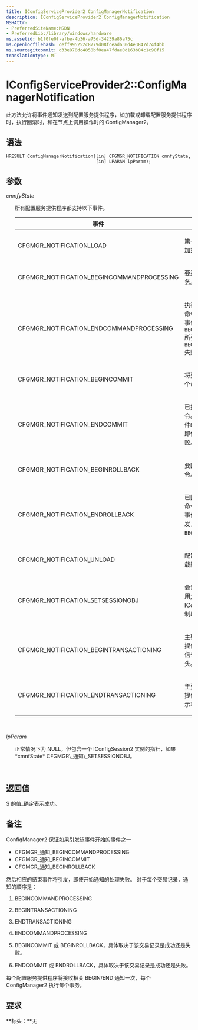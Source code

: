 ```yaml
---
title: IConfigServiceProvider2 ConfigManagerNotification
description: IConfigServiceProvider2 ConfigManagerNotification
MSHAttr:
- PreferredSiteName:MSDN
- PreferredLib:/library/windows/hardware
ms.assetid: b1f0fe0f-afbe-4b36-a75d-34239a86a75c
ms.openlocfilehash: deff995252c8779d08fcead630d4e3847d74f4bb
ms.sourcegitcommit: d33e870dc4850bf0ea47fdae0d163b04c1c90f15
translationtype: MT
---
```

# <a name="iconfigserviceprovider2configmanagernotification"></a>IConfigServiceProvider2::ConfigManagerNotification


此方法允许将事件通知发送到配置服务提供程序，如加载或卸载配置服务提供程序时，执行回滚时，和在节点上调用操作时的 ConfigManager2。

## <a name="syntax"></a>语法


``` syntax
HRESULT ConfigManagerNotification([in] CFGMGR_NOTIFICATION cmnfyState, 
                                  [in] LPARAM lpParam);
```

## <a name="parameters"></a>参数


<a href="" id="cmnfystate"></a>*cmnfyState*
<ul style="list-style-type:none">
<li>
所有配置服务提供程序都支持以下事件。

<table>
<colgroup>
<col width="50%" />
<col width="50%" />
</colgroup>
<thead>
<tr class="header">
<th>事件</th>
<th>说明</th>
</tr>
</thead>
<tbody>
<tr class="odd">
<td><p>CFGMGR_NOTIFICATION_LOAD</p></td>
<td><p>第一次配置服务提供程序加载/实例化。</p></td>
</tr>
<tr class="even">
<td><p>CFGMGR_NOTIFICATION_BEGINCOMMANDPROCESSING</p></td>
<td><p>要运行第一个命令的事务。</p></td>
</tr>
<tr class="odd">
<td><p>CFGMGR_NOTIFICATION_ENDCOMMANDPROCESSING</p></td>
<td><p>执行交易记录的最后一个命令。 如果始终引发此事件<code>BEGINCOMMANDPROCESSING</code>所引发，即使处理<code>BEGINCOMMANDPROCESSING</code>失败。</p></td>
</tr>
<tr class="even">
<td><p>CFGMGR_NOTIFICATION_BEGINCOMMIT</p></td>
<td><p>将要提交事务处理的第一个命令。</p></td>
</tr>
<tr class="odd">
<td><p>CFGMGR_NOTIFICATION_ENDCOMMIT</p></td>
<td><p>已提交事务的最后一个命令。 如果始终引发此事件<code>BEGINCOMMIT</code>所引发，即使处理<code>BEGINCOMMIT</code>失败。</p></td>
</tr>
<tr class="even">
<td><p>CFGMGR_NOTIFICATION_BEGINROLLBACK</p></td>
<td><p>要回滚的事务的第一个命令。</p></td>
</tr>
<tr class="odd">
<td><p>CFGMGR_NOTIFICATION_ENDROLLBACK</p></td>
<td><p>已回滚的事务的最后一个命令。 如果始终引发此事件<code>BEGINROLLBACK</code>所引发，即使处理<code>BEGINROLLBACK</code>失败。</p></td>
</tr>
<tr class="even">
<td><p>CFGMGR_NOTIFICATION_UNLOAD</p></td>
<td><p>配置服务提供程序将被卸载删除。</p></td>
</tr>
<tr class="odd">
<td><p>CFGMGR_NOTIFICATION_SETSESSIONOBJ</p></td>
<td><p>会话对象是可供使用;<em>lpParam</em>可以为 IConfigSession2 指针强制转换。</p></td>
</tr>
<tr class="even">
<td><p>CFGMGR_NOTIFICATION_BEGINTRANSACTIONING</p></td>
<td><p>主要用于与 v1 配置服务提供程序的兼容性。 用信号通知事务序列的开头。</p></td>
</tr>
<tr class="odd">
<td><p>CFGMGR_NOTIFICATION_ENDTRANSACTIONING</p></td>
<td><p>主要用于与 v1 配置服务提供程序的兼容性。 表示事务序列的结束。</p></td>
</tr>
</tbody>
</table>
</li>
</ul>
<br>


<a href="" id="lpparam"></a>*lpParam*
<ul style="list-style-type:none">
<li>
正常情况下为 NULL，但包含一个 IConfigSession2 实例的指针，如果*cmnfState* CFGMGR\_通知\_SETSESSIONOBJ。
</li>
</ul>
<br>

## <a name="return-value"></a>返回值

S 的值\_确定表示成功。

## <a name="remarks"></a>备注

ConfigManager2 保证如果引发该事件开始的事件之一

-   CFGMGR\_通知\_BEGINCOMMANDPROCESSING
-   CFGMGR\_通知\_BEGINCOMMIT
-   CFGMGR\_通知\_BEGINROLLBACK

然后相应的结束事件将引发，即使开始通知的处理失败。
对于每个交易记录，通知的顺序是︰

1.  BEGINCOMMANDPROCESSING

2.  BEGINTRANSACTIONING

3.  ENDTRANSACTIONING

4.  ENDCOMMANDPROCESSING

5.  BEGINCOMMIT 或 BEGINROLLBACK，具体取决于该交易记录是成功还是失败。

6.  ENDCOMMIT 或 ENDROLLBACK，具体取决于该交易记录是成功还是失败。

每个配置服务提供程序将接收相关 BEGIN/END 通知一次，每个 ConfigManager2 执行每个事务。

## <a name="requirements"></a>要求

**标头︰**无

 






